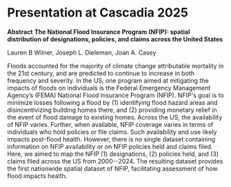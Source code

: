 # Presentation at Cascadia 2025

**Abstract**
**The National Flood Insurance Program (NFIP): spatial distribution of designations, policies, and claims across the United States**

Lauren B Wilner, Joseph L. Dieleman, Joan A. Casey

Floods accounted for the majority of climate change attributable mortality in the 21st century, and are predicted to continue to increase in both frequency and severity. In the US, one program aimed at mitigating the impacts of floods on individuals is the Federal Emergency Management Agency’s (FEMA) National Flood Insurance Program (NFIP). NFIP's goal is to minimize losses following a flood by (1) identifying flood hazard areas and disincentivizing building homes there, and (2) providing monetary relief in the event of flood damage to existing homes. Across the US, the availability of NFIP varies. Further, when available, NFIP coverage varies in terms of individuals who hold policies or file claims. Such availability and use likely impacts post-flood health. However, there is no single dataset containing information on NFIP availability or on NFIP policies held and claims filed. Here, we aimed to map the NFIP (1) designations, (2) policies held, and (3) claims filed across the US from 2000--2024. The resulting dataset provides the first nationwide spatial dataset of NFIP, facilitating assessment of how flood impacts health.